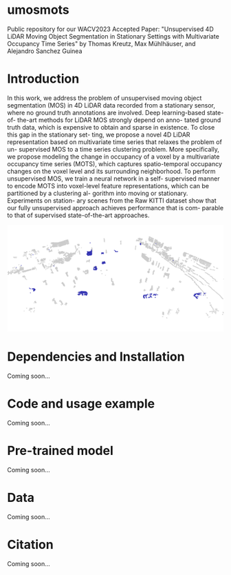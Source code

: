 # umosmots
Public repository for our WACV2023 Accepted Paper: "Unsupervised 4D LiDAR Moving Object Segmentation in Stationary Settings
with Multivariate Occupancy Time Series" by Thomas Kreutz, Max Mühlhäuser, and Alejandro Sanchez Guinea

# Introduction
In this work, we address the problem of unsupervised
moving object segmentation (MOS) in 4D LiDAR data
recorded from a stationary sensor, where no ground truth
annotations are involved. Deep learning-based state-of-
the-art methods for LiDAR MOS strongly depend on anno-
tated ground truth data, which is expensive to obtain and
sparse in existence. To close this gap in the stationary set-
ting, we propose a novel 4D LiDAR representation based
on multivariate time series that relaxes the problem of un-
supervised MOS to a time series clustering problem. More
specifically, we propose modeling the change in occupancy
of a voxel by a multivariate occupancy time series (MOTS),
which captures spatio-temporal occupancy changes on the
voxel level and its surrounding neighborhood. To perform
unsupervised MOS, we train a neural network in a self-
supervised manner to encode MOTS into voxel-level feature
representations, which can be partitioned by a clustering al-
gorithm into moving or stationary. Experiments on station-
ary scenes from the Raw KITTI dataset show that our fully
unsupervised approach achieves performance that is com-
parable to that of supervised state-of-the-art approaches.

![alt text](https://github.com/thkreutz/umosmots/blob/main/demo.gif)

# Dependencies and Installation
Coming soon...

# Code and usage example
Coming soon...

# Pre-trained model
Coming soon...

# Data
Coming soon...

# Citation
Coming soon...

